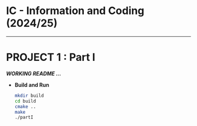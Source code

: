 # IC - Information and Coding (2024/25)

---
# PROJECT 1 : Part I

***WORKING README ...***

- **Build and Run**
    ```bash
    mkdir build
    cd build
    cmake ..
    make
    ./partI
    ```